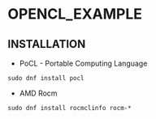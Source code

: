 # OPENCL_EXAMPLE

## INSTALLATION

- PoCL - Portable Computing Language

```commandline
sudo dnf install pocl
```

- AMD Rocm

```commandline
sudo dnf install rocmclinfo rocm-*
```
